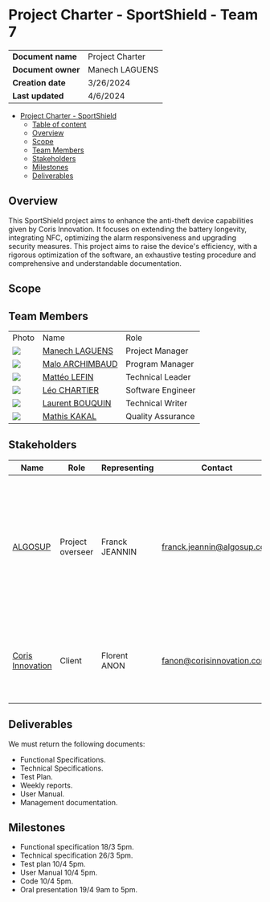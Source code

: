 # Project Charter - SportShield - Team 7
| | |
|-------------|---------------|
| **Document name** | Project Charter |
| **Document owner** | Manech LAGUENS |
| **Creation date** | 3/26/2024     |
| **Last updated** | 4/6/2024 | 

- [Project Charter - SportShield](#project-charter---SportShield)
  - [Table of content](#table-of-content)
  - [Overview](#overview)
  - [Scope](#scope)
  - [Team Members](#team-members)
  - [Stakeholders](#stakeholders)
  - [Milestones](#milestones)
  - [Deliverables](#deliverables)

## Overview
This SportShield project aims to enhance the anti-theft device capabilities given by Coris Innovation. It focuses on extending the battery longevity, integrating NFC, optimizing the alarm responsiveness and upgrading security measures. This project aims to raise the device's efficiency, with a rigorous optimization of the software, an exhaustive testing procedure and comprehensive and understandable documentation.
## Scope

## Team Members
|       |      |      |
|-------|------|------|
| Photo | Name | Role |
|  <img src="https://ca.slack-edge.com/T06NSPENGBX-U06P8AXTKG9-gc3ee79f9544-64">     | [Manech LAGUENS](https://www.linkedin.com/in/manech-laguens-020127293/) | Project Manager |
|  <img src="https://ca.slack-edge.com/T06NSPENGBX-U06P8F501MF-g01c4dd4777d-64">     | [Malo ARCHIMBAUD](https://www.linkedin.com/in/malo-archimbaud-58aa12232/) | Program Manager |
|   <img src="https://ca.slack-edge.com/T06NSPENGBX-U06PJJZ10Q0-gea5dac389e4-64">    | [Mattéo LEFIN](https://www.linkedin.com/in/matt%C3%A9o-lefin-380272293/) | Technical Leader | 
|   <img src="https://ca.slack-edge.com/T06NSPENGBX-U06NVR88XD0-gc8a06da2c80-64">    | [Léo CHARTIER](https://www.linkedin.com/in/l%C3%A9o-chartier/) | Software Engineer |
|   <img src="https://ca.slack-edge.com/T06NSPENGBX-U06NY9A0K0U-ge6ea4153c87-64">    | [Laurent BOUQUIN](https://www.linkedin.com/in/laurentb22/) | Technical Writer |
|   <img src="https://ca.slack-edge.com/T06NSPENGBX-U06P8F4HBL1-g9ecd879a69a-64">    | [Mathis KAKAL](https://www.linkedin.com/in/mathis-k-a239ba10a/) | Quality Assurance |

## Stakeholders
| Name | Role | Representing | Contact | Expectations |
|----|----|----|----|----|
| [ALGOSUP](https://algosup.com/en.html) |  Project overseer  | Franck JEANNIN | franck.jeannin@algosup.com  | The project overseer wants the project to match the client criterias regarding the given deadlines, as well as clear specifications and risk management. |
| [Coris Innovation](https://www.corisinnovation.com/) | Client | Florent ANON | fanon@corisinnovation.com | The client expects its initial software to be improved as asked in the slide show. |

## Deliverables
We must return the following documents:
- Functional Specifications.
- Technical Specifications.
- Test Plan.
- Weekly reports.
- User Manual.
- Management documentation.

## Milestones
- Functional specification 18/3 5pm.
- Technical specification 26/3 5pm.
- Test plan 10/4 5pm.
- User Manual 10/4 5pm.
- Code 10/4 5pm.
- Oral presentation 19/4 9am to 5pm.    


